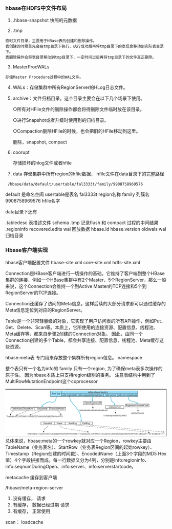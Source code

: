 ### hbase在HDFS中文件布局

1. .hbase-snapshot 
快照的元数据
   
2. .tmp 

```shell
临时文件目录，主要用于HBase表的创建和删除操作。
表创建的时候首先会在tmp目录下执行，执行成功后再将tmp目录下的表信息移动到实际表目录下。
表删除操作会将表目录移动到tmp目录下，一定时间过后再将tmp目录下的文件真正删除。
```

3. MasterProcWALs

```shell
存储Master Procedure过程中的WAL文件。
```

4. WALs：存储集群中所有RegionServer的HLog日志文件。

5. archive：文件归档目录。这个目录主要会在以下几个场景下使用。
   
   ○所有对HFile文件的删除操作都会将待删除文件临时放在该目录。
   
    ○进行Snapshot或者升级时使用到的归档目录。
   
    ○Compaction删除HFile的时候，也会把旧的HFile移动到这里。
    
    删除，snapshot, compact

6. coorupt

    存储损坏的hlog文件或者hfile 

7. data 存储集群中所有region的hfile数据， hfile文件在data目录下的完整路径


```shell
 /hbase/data/default/usertable/fal3333t/family/9908758969576
```
default 是命名空间
usertable是表名
fal3333t region名称
family 列簇名
9908758969576 hfile名字



data目录下还有

.tabledesc 表描述文件  schema
.tmp  记录flush 和 compact 过程的中间结果
.regioninfo 
recovered.edits   wal 回放数据
hbase.id 
hbase.version 
oldwals wal归档目录




### Hbase客户端实现

hbase客户端配置文件
hbase-site.xml
core-site.xml
hdfs-site.xml


Connection是HBase客户端进行一切操作的基础，它维持了客户端到整个HBase集群的连接，例如一个HBase集群中有2个Master、5个RegionServer，那么一般来说，这个Connection会维持一个到Active Master的TCP连接和5个到RegionServer的TCP连接。


Connection还缓存了访问的Meta信息，这样后续的大部分请求都可以通过缓存的Meta信息定位到对应的RegionServer。



Table是一个非常轻量级的对象，它实现了用户访问表的所有API操作，例如Put、Get、Delete、Scan等。本质上，它所使用的连接资源、配置信息、线程池、Meta缓存等，都来自步骤2创建的Connection对象。
因此，由同一个Connection创建的多个Table，都会共享连接、配置信息、线程池、Meta缓存这些资源。


hbase:meta表
专门用来存放整个集群所有region信息。 
namespace

整个表只有一个名为info的 family
只有一个region, 为了确保meta表多次操作的原子性。 因为hbase本质上只支持region级别的事务。
注意表结构中用到了MultiRowMutationEndpoint这个coprocessor

![bXn9XU](https://raw.githubusercontent.com/jacksonyoudi/images/main/uPic/bXn9XU.png)
总体来说，hbase:meta的一个rowkey就对应一个Region，rowkey主要由TableName（业务表名）、StartRow（业务表Region区间的起始rowkey）、Timestamp（Region创建的时间戳）、EncodedName（上面3个字段的MD5 Hex值）4个字段拼接而成。每一行数据又分为4列，分别是info:regioninfo、info:seqnumDuringOpen、info:server、info:serverstartcode。



metacache 缓存到客户端

/hbase/meta-region-server

1. 没有缓存， 请求
2. 有缓存， 数据已经过期 请求
3. 有缓存， 正常使用



scan： 
loadcache
